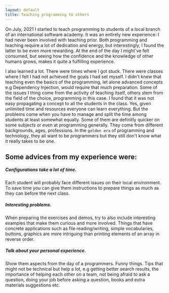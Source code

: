 ```yaml
---
layout: default
title: Teaching programming to others
---
```


On July, 2021 I started to teach programming to students of a local branch of an international software academy.
It was an entirely new experience: I had never been involved with teaching prior.
Both programming and teaching require a lot of dedication and energy, but interestingly, I found the latter to be even more rewarding.
At the end of the day I might've felt consumed, but seeing how the confidence and the knowledge of other humans grows, 
makes it quite a fulfilling experience.

I also learned a lot. 
There were times where I got stuck. There were classes where I felt I had not achieved the goals I had set myself.
I didn't knew that teaching even the basics of the programming, let alone advanced concepts e.g Dependency Injection, would require that much preparation.
Some of the issues I thing come from the activity of teaching itself, others stem from the field of the choice, programming in this case.
I found that it was not easy propagating a concept to all the students in the class. Yes, given unlimited time and resources everyone can learn everything.
But the problems come when you have to manage and split the time among students at least somewhat equally. Some of them are definitly quicker on some subjects or even at programming generally. They come from different backgrounds, ages, professions. In the `golden era` of programming and technology, they all want to be programmers but they still don't know what it really takes to be one. 

Some advices from my experience were:
--------------------------------------

##### Configurations take a lot of time.
Each student will probably face different issues on their local environment. To save time you can give them instructions to prepare things as much as they can before the next class.

##### Interesting problems.
When preparing the exercises and demos, try to also include interesting examples that make them curious and more involved. Things that have concrete applications such as file reading/writing, simple vocabularies, buttons, graphics are more intriguing than printing elements of an array in reverse order. 

##### Talk about your personal experience.
Show them aspects from the day of a programmers. Funny things. Tips that might not be technical but help a lot, e.g getting better search results, the importance of helping each other on a team, not being afraid to ask a question, doing your job before asking a question, books and extra materials suggestions etc.